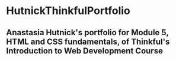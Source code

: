 # HutnickThinkfulPortfolio
## Anastasia Hutnick's portfolio for Module 5, HTML and CSS fundamentals, of Thinkful's Introduction to Web Development Course
